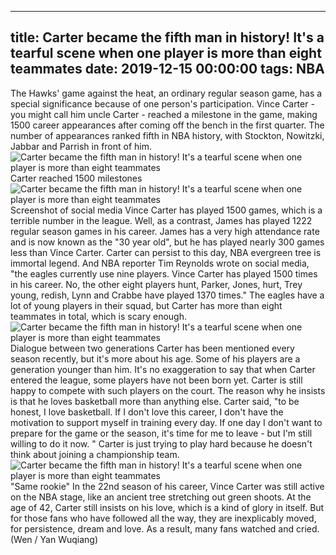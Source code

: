 
---
title: Carter became the fifth man in history! It's a tearful scene when one player is more than eight teammates
date: 2019-12-15 00:00:00
tags:  NBA
---
The Hawks' game against the heat, an ordinary regular season game, has a special significance because of one person's participation. Vince Carter - you might call him uncle Carter - reached a milestone in the game, making 1500 career appearances after coming off the bench in the first quarter. The number of appearances ranked fifth in NBA history, with Stockton, Nowitzki, Jabbar and Parrish in front of him.
![Carter became the fifth man in history! It's a tearful scene when one player is more than eight teammates](bb595b75ff6f466b9173ae1d7b91562d.jpg)
Carter reached 1500 milestones
![Carter became the fifth man in history! It's a tearful scene when one player is more than eight teammates](769dcac36a6842a19a5bb9ffa15d02f8.jpg)
Screenshot of social media
Vince Carter has played 1500 games, which is a terrible number in the league. Well, as a contrast, James has played 1222 regular season games in his career. James has a very high attendance rate and is now known as the "30 year old", but he has played nearly 300 games less than Vince Carter. Carter can persist to this day, NBA evergreen tree is immortal legend.
And NBA reporter Tim Reynolds wrote on social media, "the eagles currently use nine players. Vince Carter has played 1500 times in his career. No, the other eight players hunt, Parker, Jones, hurt, Trey young, redish, Lynn and Crabbe have played 1370 times." The eagles have a lot of young players in their squad, but Carter has more than eight teammates in total, which is scary enough.
![Carter became the fifth man in history! It's a tearful scene when one player is more than eight teammates](c11e62cedfc24ba1b6152640a9c0f149.jpg)
Dialogue between two generations
Carter has been mentioned every season recently, but it's more about his age. Some of his players are a generation younger than him. It's no exaggeration to say that when Carter entered the league, some players have not been born yet. Carter is still happy to compete with such players on the court. The reason why he insists is that he loves basketball more than anything else.
Carter said, "to be honest, I love basketball. If I don't love this career, I don't have the motivation to support myself in training every day. If one day I don't want to prepare for the game or the season, it's time for me to leave - but I'm still willing to do it now. " Carter is just trying to play hard because he doesn't think about joining a championship team.
![Carter became the fifth man in history! It's a tearful scene when one player is more than eight teammates](a42ed453f19f471b872d0dc60b477af4.jpg)
"Same rookie"
In the 22nd season of his career, Vince Carter was still active on the NBA stage, like an ancient tree stretching out green shoots. At the age of 42, Carter still insists on his love, which is a kind of glory in itself. But for those fans who have followed all the way, they are inexplicably moved, for persistence, dream and love. As a result, many fans watched and cried.
(Wen / Yan Wuqiang)